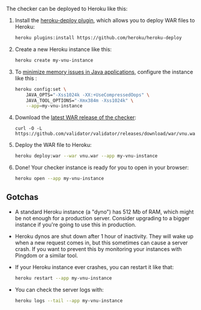 The checker can be deployed to Heroku like this:

1. Install the [heroku-deploy
   plugin](https://github.com/heroku/heroku-deploy), which allows you to
   deploy WAR files to Heroku:

   ```bash
   heroku plugins:install https://github.com/heroku/heroku-deploy
   ```

2. Create a new Heroku instance like this:

   ```bash
   heroku create my-vnu-instance
   ```

3. To [minimize memory issues in Java
   applications](https://devcenter.heroku.com/articles/java-memory-issues),
   configure the instance like this :

   ```bash
   heroku config:set \
       JAVA_OPTS="-Xss1024k -XX:+UseCompressedOops" \
       JAVA_TOOL_OPTIONS="-Xmx384m -Xss1024k" \
       --app=my-vnu-instance
   ```

4. Download the [latest WAR release of the
   checker](https://github.com/validator/validator/releases/tag/war):

   ```curl
   curl -O -L https://github.com/validator/validator/releases/download/war/vnu.war
   ```

5. Deploy the WAR file to Heroku:

   ```bash
   heroku deploy:war --war vnu.war --app my-vnu-instance
   ```

6. Done! Your checker instance is ready for you to open in your browser:

   ```bash
   heroku open --app my-vnu-instance
   ```

## Gotchas

* A standard Heroku instance (a "dyno") has 512 Mb of RAM, which might be
  not enough for a production server. Consider upgrading to a bigger
  instance if you're going to use this in production.

* Heroku dynos are shut down after 1 hour of inactivity. They will wake up
  when a new request comes in, but this sometimes can cause a server crash.
  If you want to prevent this by monitoring your instances with Pingdom or
  a similar tool.

* If your Heroku instance ever crashes, you can restart it like that:

  ```bash
  heroku restart --app my-vnu-instance
  ```

* You can check the server logs with:

  ```bash
  heroku logs --tail --app my-vnu-instance
  ```
